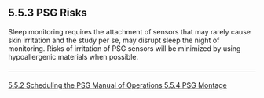 ## 5.5.3 PSG Risks

Sleep monitoring requires the attachment of sensors that may rarely cause skin irritation and the study per se, may disrupt sleep the night of monitoring. Risks of irritation of PSG sensors will be minimized by using hypoallergenic materials when possible.

<hr class="soften" style="margin-top: 20px;margin-bottom: 20px;"/>

<div class="center">
<div class="btn-group">
  <a href=":pages_path:/mop/5-05-02-scheduling-the-psg.md" class="btn btn-default">
    <span class="glyphicon glyphicon-chevron-left"></span>
    5.5.2 Scheduling the PSG
  </a>

  <a href=":pages_path:/mop/5-00-mop-toc.md" class="btn btn-default">
    <span class="glyphicon glyphicon-chevron-up"></span>
    Manual of Operations
  </a>

  <a href=":pages_path:/mop/5-05-04-psg-montage.md" class="btn btn-success">
    5.5.4 PSG Montage
    <span class="glyphicon glyphicon-chevron-right"></span>
  </a>
</div>
</div>
